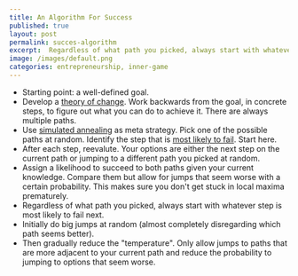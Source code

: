 ```yaml
---
title: An Algorithm For Success
published: true
layout: post
permalink: succes-algorithm
excerpt:  Regardless of what path you picked, always start with whatever step is most likely to fail next
image: /images/default.png
categories: entrepreneurship, inner-game
---
```


* Starting point: a well-defined goal. 
* Develop a [theory of change](http://www.aaronsw.com/weblog/theoryofchange). Work backwards from the goal, in concrete steps, to figure out what you can do to achieve it. There are always multiple paths.
* Use [simulated annealing](https://maximilian-weichart.de/posts/simulated-annealing/) as meta strategy. Pick one of the possible paths at random. Identify the step that is [most likely to fail](https://cs.stanford.edu/~jsteinhardt/ResearchasaStochasticDecisionProcess.html). Start here. 
* After each step, reevalute. Your options are either the next step on the current path or jumping to a different path you picked at random.
* Assign a likelihood to succeed to both paths given your current knowledge. Compare them but allow for jumps that seem worse with a certain probability. This makes sure you don't get stuck in local maxima prematurely.
* Regardless of what path you picked, always start with whatever step is most likely to fail next.
* Initially do big jumps at random (almost completely disregarding which path seems better).
* Then gradually reduce the "temperature". Only allow jumps to paths that are more adjacent to your current path and reduce the probability to jumping to options that seem worse.
